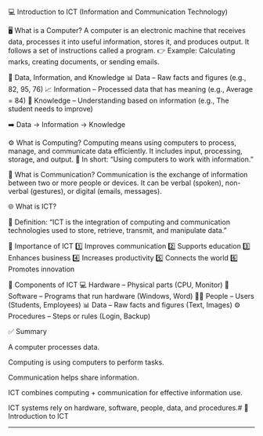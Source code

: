 💻 Introduction to ICT (Information and Communication Technology)

🖥️ What is a Computer?
A computer is an electronic machine that receives data, processes it into useful information, stores it, and produces output.
It follows a set of instructions called a program.
👉 Example: Calculating marks, creating documents, or sending emails.



🔹 Data, Information, and Knowledge
📊 Data – Raw facts and figures (e.g., 82, 95, 76)
📈 Information – Processed data that has meaning (e.g., Average = 84)
🧠 Knowledge – Understanding based on information (e.g., The student needs to improve)

➡️ Data → Information → Knowledge



⚙️ What is Computing?
Computing means using computers to process, manage, and communicate data efficiently.
It includes input, processing, storage, and output.
💬 In short: “Using computers to work with information.”



📡 What is Communication?
Communication is the exchange of information between two or more people or devices.
It can be verbal (spoken), non-verbal (gestures), or digital (emails, messages).



🌐 What is ICT?

📘 Definition:
“ICT is the integration of computing and communication technologies used to store, retrieve, transmit, and manipulate data.”



🌟 Importance of ICT
1️⃣ Improves communication
2️⃣ Supports education
3️⃣ Enhances business
4️⃣ Increases productivity
5️⃣ Connects the world
6️⃣ Promotes innovation



🧩 Components of ICT
💻 Hardware – Physical parts (CPU, Monitor)
🧠 Software – Programs that run hardware (Windows, Word)
👨‍💻 People – Users (Students, Employees)
📊 Data – Raw facts and figures (Text, Images)
⚙️ Procedures – Steps or rules (Login, Backup)


✅ Summary

A computer processes data.

Computing is using computers to perform tasks.

Communication helps share information.

ICT combines computing + communication for effective information use.

ICT systems rely on hardware, software, people, data, and procedures.# 🧠 Introduction to ICT

---
